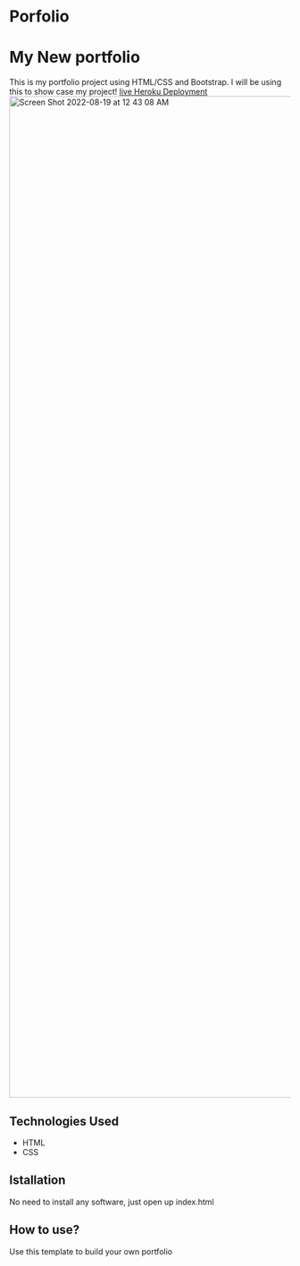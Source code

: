 # Porfolio
# My New portfolio
This is my portfolio project using HTML/CSS and Bootstrap. I will be using this to show case my project!
[live Heroku Deployment](https://porfolio-natnael.herokuapp.com/)
<img width="1792" alt="Screen Shot 2022-08-19 at 12 43 08 AM" src="https://user-images.githubusercontent.com/89491539/185544407-da15b8fb-98b8-4675-8a44-aec27a38ffc5.png">



## Technologies Used
- HTML
- CSS

## Istallation
No need to install any software, just open up index.html

## How to use?
Use this template to build your own portfolio

